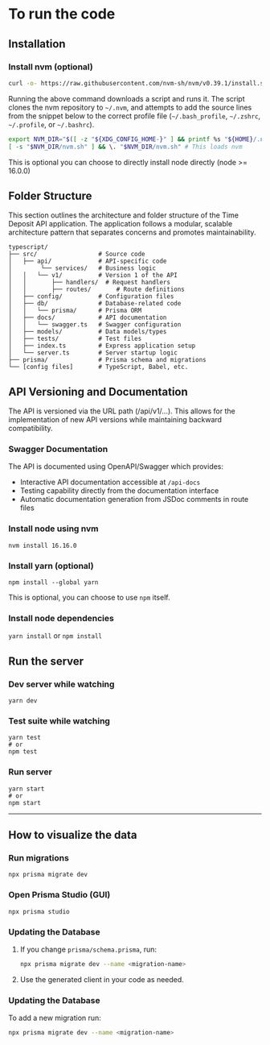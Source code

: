 # To run the code

## Installation

### Install nvm (optional)

```sh
curl -o- https://raw.githubusercontent.com/nvm-sh/nvm/v0.39.1/install.sh | bash
```

Running the above command downloads a script and runs it. The script clones the nvm repository to `~/.nvm`, and attempts to add the source lines from the snippet below to the correct profile file (`~/.bash_profile`, `~/.zshrc`, `~/.profile`, or `~/.bashrc`).

```sh
export NVM_DIR="$([ -z "${XDG_CONFIG_HOME-}" ] && printf %s "${HOME}/.nvm" || printf %s "${XDG_CONFIG_HOME}/nvm")"
[ -s "$NVM_DIR/nvm.sh" ] && \. "$NVM_DIR/nvm.sh" # This loads nvm
```

This is optional you can choose to directly install node directly (node >= 16.0.0)

## Folder Structure
This section outlines the architecture and folder structure of the Time Deposit API application. The application follows a modular, scalable architecture pattern that separates concerns and promotes maintainability.

```
typescript/
├── src/                 # Source code
│   ├── api/             # API-specific code
│        └── services/   # Business logic
│   │   └── v1/          # Version 1 of the API
│   │       ├── handlers/  # Request handlers
│   │       ├── routes/       # Route definitions
│   ├── config/          # Configuration files
│   ├── db/              # Database-related code
│   │   └── prisma/      # Prisma ORM
│   ├── docs/            # API documentation
│   │   └── swagger.ts   # Swagger configuration
│   ├── models/          # Data models/types
│   ├── tests/           # Test files
│   ├── index.ts         # Express application setup
│   └── server.ts        # Server startup logic
├── prisma/              # Prisma schema and migrations
└── [config files]       # TypeScript, Babel, etc.
```

## API Versioning and Documentation

The API is versioned via the URL path (/api/v1/...). This allows for the implementation of new API versions while maintaining backward compatibility.

### Swagger Documentation

The API is documented using OpenAPI/Swagger which provides:
- Interactive API documentation accessible at `/api-docs`
- Testing capability directly from the documentation interface
- Automatic documentation generation from JSDoc comments in route files

### Install node using nvm

`nvm install 16.16.0`

### Install yarn (optional)

`npm install --global yarn`

This is optional, you can choose to use `npm` itself.

### Install node dependencies

`yarn install` or `npm install`

## Run the server

### Dev server while watching

`yarn dev`

### Test suite while watching

```
yarn test
# or
npm test
```

### Run server

```
yarn start
# or
npm start
```

---

## How to visualize the data

### Run migrations

`npx prisma migrate dev`

### Open Prisma Studio (GUI)

`npx prisma studio`

### Updating the Database

1. If you change `prisma/schema.prisma`, run:
   ```sh
   npx prisma migrate dev --name <migration-name>
   ```
2. Use the generated client in your code as needed.

### Updating the Database

To add a new migration run:

```sh
npx prisma migrate dev --name <migration-name>
```
